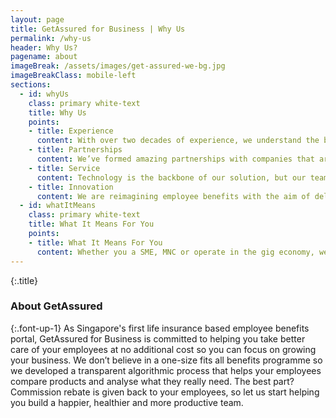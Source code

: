 ```yaml
---
layout: page
title: GetAssured for Business | Why Us
permalink: /why-us
header: Why Us?
pagename: about
imageBreak: /assets/images/get-assured-we-bg.jpg
imageBreakClass: mobile-left
sections:
  - id: whyUs
    class: primary white-text
    title: Why Us
    points:
    - title: Experience
      content: With over two decades of experience, we understand the business from inside out, and are the best people to talk to about employee benefits.
    - title: Partnerships
      content: We’ve formed amazing partnerships with companies that are collectively committed to transforming the employee benefits space.
    - title: Service
      content: Technology is the backbone of our solution, but our team of professionals is laser-focused on delivering value beyond our customers’ expectations.
    - title: Innovation
      content: We are reimagining employee benefits with the aim of delivering greater value at lower costs.
  - id: whatItMeans
    class: primary white-text
    title: What It Means For You
    points:
    - title: ​What It Means For You
      content: Whether you a SME, MNC or operate in the gig economy, we have the solution to help you take care of the people who make your business run like clockwork. By helping you take care of your employees, we enable you to do what you do best&nbsp;- &nbsp;grow your business and focus on your customers.
---
```


{:.title}
### About GetAssured

{:.font-up-1}
As Singapore's first life insurance based employee benefits portal, GetAssured for Business is committed to helping you take better care of your employees at no additional cost so you can focus on growing your business. We don’t believe in a one-size fits all benefits programme so we developed a transparent algorithmic process that helps your employees compare products and analyse what they really need. The best part? Commission rebate is given back to your employees, so let us start helping you build a happier, healthier and more productive team.
